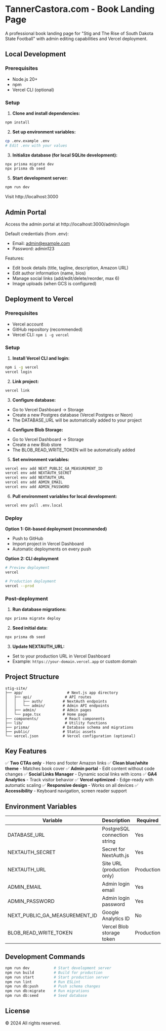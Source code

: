 # TannerCastora.com - Book Landing Page

A professional book landing page for "Stig and The Rise of South Dakota State Football" with admin editing capabilities and Vercel deployment.

## Local Development

### Prerequisites
- Node.js 20+
- npm
- Vercel CLI (optional)

### Setup

1. **Clone and install dependencies:**
```bash
npm install
```

2. **Set up environment variables:**
```bash
cp .env.example .env
# Edit .env with your values
```

3. **Initialize database (for local SQLite development):**
```bash
npx prisma migrate dev
npx prisma db seed
```

5. **Start development server:**
```bash
npm run dev
```

Visit http://localhost:3000

## Admin Portal

Access the admin portal at http://localhost:3000/admin/login

Default credentials (from .env):
- Email: admin@example.com
- Password: admin123

Features:
- Edit book details (title, tagline, description, Amazon URL)
- Edit author information (name, bios)
- Manage social links (add/edit/delete/reorder, max 6)
- Image uploads (when GCS is configured)

## Deployment to Vercel

### Prerequisites
- Vercel account
- GitHub repository (recommended)
- Vercel CLI: `npm i -g vercel`

### Setup

1. **Install Vercel CLI and login:**
```bash
npm i -g vercel
vercel login
```

2. **Link project:**
```bash
vercel link
```

3. **Configure database:**
- Go to Vercel Dashboard → Storage
- Create a new Postgres database (Vercel Postgres or Neon)
- The DATABASE_URL will be automatically added to your project

4. **Configure Blob Storage:**
- Go to Vercel Dashboard → Storage
- Create a new Blob store
- The BLOB_READ_WRITE_TOKEN will be automatically added

5. **Set environment variables:**
```bash
vercel env add NEXT_PUBLIC_GA_MEASUREMENT_ID
vercel env add NEXTAUTH_SECRET
vercel env add NEXTAUTH_URL
vercel env add ADMIN_EMAIL  
vercel env add ADMIN_PASSWORD
```

6. **Pull environment variables for local development:**
```bash
vercel env pull .env.local
```

### Deploy

**Option 1: Git-based deployment (recommended)**
- Push to GitHub
- Import project in Vercel Dashboard
- Automatic deployments on every push

**Option 2: CLI deployment**
```bash
# Preview deployment
vercel

# Production deployment
vercel --prod
```

### Post-deployment

1. **Run database migrations:**
```bash
npx prisma migrate deploy
```

2. **Seed initial data:**
```bash
npx prisma db seed
```

3. **Update NEXTAUTH_URL:**
- Set to your production URL in Vercel Dashboard
- Example: `https://your-domain.vercel.app` or custom domain

## Project Structure

```
stig-site/
├── app/                    # Next.js app directory
│   ├── api/               # API routes
│   │   ├── auth/         # NextAuth endpoints
│   │   └── admin/        # Admin API endpoints
│   ├── admin/            # Admin pages
│   └── page.tsx          # Home page
├── components/            # React components
├── lib/                   # Utility functions
├── prisma/               # Database schema and migrations
├── public/               # Static assets
└── vercel.json           # Vercel configuration (optional)
```

## Key Features

✅ **Two CTAs only** - Hero and footer Amazon links
✅ **Clean blue/white theme** - Matches book cover
✅ **Admin portal** - Edit content without code changes
✅ **Social Links Manager** - Dynamic social links with icons
✅ **GA4 Analytics** - Track visitor behavior
✅ **Vercel optimized** - Edge-ready with automatic scaling
✅ **Responsive design** - Works on all devices
✅ **Accessibility** - Keyboard navigation, screen reader support

## Environment Variables

| Variable | Description | Required |
|----------|-------------|----------|
| DATABASE_URL | PostgreSQL connection string | Yes |
| NEXTAUTH_SECRET | Secret for NextAuth.js | Yes |
| NEXTAUTH_URL | Site URL (production only) | Production |
| ADMIN_EMAIL | Admin login email | Yes |
| ADMIN_PASSWORD | Admin login password | Yes |
| NEXT_PUBLIC_GA_MEASUREMENT_ID | Google Analytics ID | No |
| BLOB_READ_WRITE_TOKEN | Vercel Blob storage token | Production |

## Development Commands

```bash
npm run dev           # Start development server
npm run build         # Build for production
npm run start         # Start production server
npm run lint          # Run ESLint
npm run db:push       # Push schema changes
npm run db:migrate    # Run migrations
npm run db:seed       # Seed database
```

## License

© 2024 All rights reserved.
